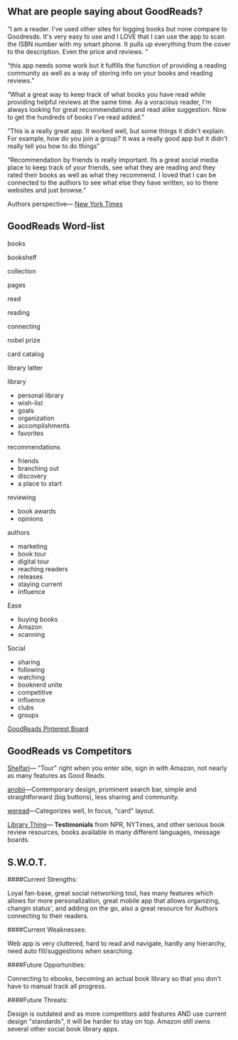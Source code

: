 ## What are people saying about GoodReads?

“I am a reader. I've used other sites for logging books but none compare to Goodresds. It's very easy to use and I LOVE that I can use the app to scan the ISBN number with my smart phone. It pulls up everything from the cover to the description. Even the price and reviews. ”

“this app needs some work but it fulfills the function of providing a reading community as well as a way of storing info on your books and reading reviews.”

“What a great way to keep track of what books you have read while providing helpful reviews at the same time. As a voracious reader, I'm always looking for great recommendations and read alike suggestion. Now to get the hundreds of books I've read added.”

“This is a really great app. It worked well, but some things it didn't explain. For example, how do you join a group? It was a really good app but it didn't really tell you how to do things”

“Recommendation by friends is really important. Its a great social media place to keep track of your friends, see what they are reading and they rated their books as well as what they recommend. I loved that I can be connected to the authors to see what else they have written, so to there websites and just browse.”

Authors perspective— [New York Times](http://www.nytimes.com/2013/02/13/books/goodreadscom-is-growing-as-a-popular-book-site.html?_r=0)

## GoodReads Word-list

books   

bookshelf

collection

pages

read

reading

connecting

nobel prize

card catalog

library latter

library

* personal library
* wish-list
* goals
* organization
* accomplishments
* favorites

recommendations

* friends
* branching out
* discovery
* a place to start

reviewing
	
* book awards
* opinions

authors 

* marketing
* book tour
* digital tour
* reaching readers
* releases
* staying current
* influence

Ease

* buying books
* Amazon
* scanning 

Social 

* sharing
* following
* watching
* booknerd unite
* competitive 
* influence
* clubs
* groups

[GoodReads Pinterest Board](https://www.pinterest.com/dawndelatte/design-projects-goodreads-redesign/)


## GoodReads vs Competitors


[Shelfari](http://www.shelfari.com/)— "Tour" right when you enter site, sign in with Amazon, not nearly as many features as Good Reads.

[anobii](http://www.anobii.com/)—Contemporary design, prominent search bar, simple and straightforward (big buttons), less sharing and community.

[weread](http://www.flipkart.com/books)—Categorizes well, In focus, "card" layout.

[Library Thing](https://www.librarything.com/)— **Testimonials** from NPR, NYTimes, and other serious book review resources, books available in many different languages, message boards.

## S.W.O.T.

####Current Strengths: 

Loyal fan-base, great social networking tool, has many features which allows for more personalization, great mobile app that allows organizing, changin status', and adding on the go, also a great resource for Authors connecting to their readers. 

####Current Weaknesses: 

Web app is very cluttered, hard to read and navigate, hardly any hierarchy, need auto fill/suggestions when searching. 

####Future Opportunities: 

Connecting to ebooks, becoming an actual book library so that you don't have to manual track all progress. 

####Future Threats: 

Design is outdated and as more competitors add features AND use current design "standards", it will be harder to stay on top. Amazon still owns several other social book library apps.






